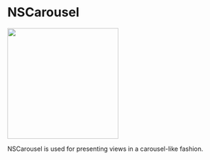 # NSCarousel

<img src="https://github.com/phoenixxial/NSCarousel/blob/master/images/NSCarousel_demo.gif" width = "250px"/>

NSCarousel is used for presenting views in a carousel-like fashion.

